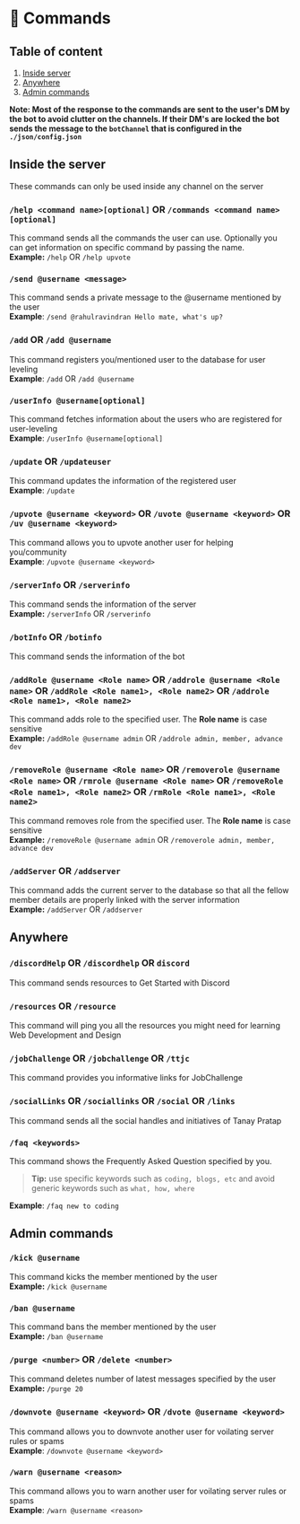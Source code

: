 # 📝 Commands

## Table of content

1. [Inside server](https://github.com/rahul1116/CodeMod/blob/master/docs/commands.md#inside-server)
1. [Anywhere](https://github.com/rahul1116/CodeMod/blob/master/docs/commands.md#anywhere)
1. [Admin commands](https://github.com/rahul1116/CodeMod/blob/master/docs/commands.md#admin-commands)

**Note: Most of the response to the commands are sent to the user's DM by the bot to avoid clutter on the channels. If their DM's are locked the bot sends the message to the `botChannel` that is configured in the `./json/config.json`**

## Inside the server

These commands can only be used inside any channel on the server

### `/help <command name>[optional]` OR `/commands <command name>[optional]`

This command sends all the commands the user can use. Optionally you can get information on specific command by passing the name.  
**Example:** `/help` OR `/help upvote`

### `/send @username <message>`

This command sends a private message to the @username mentioned by the user  
**Example**: `/send @rahulravindran Hello mate, what's up?`

### `/add` OR `/add @username`

This command registers you/mentioned user to the database for user leveling  
**Example**: `/add` OR `/add @username`

### `/userInfo @username[optional]`

This command fetches information about the users who are registered for user-leveling  
**Example**: `/userInfo @username[optional]`

### `/update` OR `/updateuser`

This command updates the information of the registered user  
**Example**: `/update`

### `/upvote @username <keyword>` OR `/uvote @username <keyword>` OR `/uv @username <keyword>`

This command allows you to upvote another user for helping you/community  
**Example**: `/upvote @username <keyword>`

### `/serverInfo` OR `/serverinfo`

This command sends the information of the server  
**Example:** `/serverInfo` OR `/serverinfo`

### `/botInfo` OR `/botinfo`

This command sends the information of the bot

### `/addRole @username <Role name>` OR `/addrole @username <Role name>` OR `/addRole <Role name1>, <Role name2>` OR `/addrole <Role name1>, <Role name2>`

This command adds role to the specified user. The **Role name** is case sensitive  
**Example:** `/addRole @username admin` OR `/addrole admin, member, advance dev`

### `/removeRole @username <Role name>` OR `/removerole @username <Role name>` OR `/rmrole @username <Role name>` OR `/removeRole <Role name1>, <Role name2>` OR `/rmRole <Role name1>, <Role name2>`

This command removes role from the specified user. The **Role name** is case sensitive  
**Example:** `/removeRole @username admin` OR `/removerole admin, member, advance dev`

### `/addServer` OR `/addserver`

This command adds the current server to the database so that all the fellow member details are properly linked with the server information  
**Example:** `/addServer` OR `/addserver`

## Anywhere

### `/discordHelp` OR `/discordhelp` OR `discord`

This command sends resources to Get Started with Discord

### `/resources` OR `/resource`

This command will ping you all the resources you might need for learning Web Development and Design

### `/jobChallenge` OR `/jobchallenge` OR `/ttjc`

This command provides you informative links for JobChallenge

### `/socialLinks` OR `/sociallinks` OR `/social` OR `/links`

This command sends all the social handles and initiatives of Tanay Pratap

### `/faq <keywords>`

This command shows the Frequently Asked Question specified by you.

> **Tip:** use specific keywords such as `coding, blogs, etc` and avoid generic keywords such as `what, how, where`

**Example**: `/faq new to coding`

## Admin commands

### `/kick @username`

This command kicks the member mentioned by the user  
**Example:** `/kick @username`

### `/ban @username`

This command bans the member mentioned by the user  
**Example:** `/ban @username`

### `/purge <number>` OR `/delete <number>`

This command deletes number of latest messages specified by the user  
**Example:** `/purge 20`

### `/downvote @username <keyword>` OR `/dvote @username <keyword>`

This command allows you to downvote another user for voilating server rules or spams  
**Example**: `/downvote @username <keyword>`

### `/warn @username <reason>`

This command allows you to warn another user for voilating server rules or spams  
**Example**: `/warn @username <reason>`

